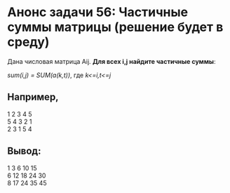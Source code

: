 ﻿# Анонс задачи 56: Частичные суммы матрицы (решение будет в среду)  
  
Дана числовая матрица Aij. **Для всех i,j найдите частичные суммы**:  
  
*sum(i,j) = SUM(a(k,t))*, где *k<=i,t<=j*  

## Например,
1 2 3 4 5  
5 4 3 2 1  
2 3 1 5 4  

## Вывод:
1 3 6 10 15  
6 12 18 24 30  
8 17 24 35 45  
